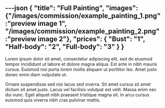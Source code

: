 ---json
{
"title": "Full Painting",
"images": {"/images/commission/example_painting_1.png":"preview image 1", "/images/commission/example_painting_2.png":"preview image 2"},
"prices": {
    "Bust": "1",
    "Half-body": "2",
    "Full-body": "3"
}
}
---

Lorem ipsum dolor sit amet, consectetur adipiscing elit, sed do eiusmod tempor incididunt ut labore et dolore magna aliqua. Est ante in nibh mauris cursus. Euismod nisi porta lorem mollis aliquam ut porttitor leo. Amet justo donec enim diam vulputate ut.

Ornare suspendisse sed nisi lacus sed viverra. Sit amet cursus sit amet dictum sit amet justo. Lacus vel facilisis volutpat est velit. Massa enim nec dui nunc. Eget aliquet nibh praesent tristique magna sit. In arcu cursus euismod quis viverra nibh cras pulvinar mattis.
